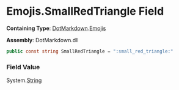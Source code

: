 # Emojis\.SmallRedTriangle Field

**Containing Type**: [DotMarkdown](../../README.md)\.[Emojis](../README.md)

**Assembly**: DotMarkdown\.dll

```csharp
public const string SmallRedTriangle = ":small_red_triangle:"
```

### Field Value

System\.[String](https://docs.microsoft.com/en-us/dotnet/api/system.string)